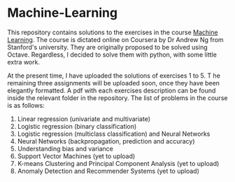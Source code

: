 # Machine-Learning 

This repository contains solutions to the exercises in the course <a href="https://www.coursera.org/learn/machine-learning?utm_source=gg&utm_medium=sem&utm_campaign=17-DeepLearning-LATAM&utm_content=17-DeepLearning-LATAM&campaignid=6516520287&adgroupid=80906884769&device=c&keyword=certificate%20in%20deep%20learning&matchtype=b&network=g&devicemodel=&adpostion=&creativeid=383456052671&hide_mobile_promo=&gclid=CjwKCAiAz4b_BRBbEiwA5XlVVnLCkD8r3fhW9QApg0PsDa80d48C5_WMS3vM1nDf72eHGmGK9KPVghoCBPsQAvD_BwE">Machine Learning</a>.
The course is dictated online on Coursera by Dr Andrew Ng from Stanford's university. 
They are originally proposed to be solved using Octave. Regardless, I decided to solve them with python, with some little extra work.

At the present time, I have uploaded the solutions of exercises 1 to 5. T
he remaining three assignments will be uploaded soon, once they have been elegantly formatted. 
A pdf with each exercises description can be found inside the relevant folder in the repository. 
The list of problems in the course is as follows:

1) Linear regression (univariate and multivariate)
2) Logistic regression (binary classification)
3) Logistic regression (multiclass classification) and Neural Networks
4) Neural Networks (backpropagation, prediction and accuracy)
5) Understanding bias and variance
6) Support Vector Machines (yet to upload)
7) K-means Clustering and Principal Component Analysis (yet to upload)
8) Anomaly Detection and Recommender Systems (yet to upload)
